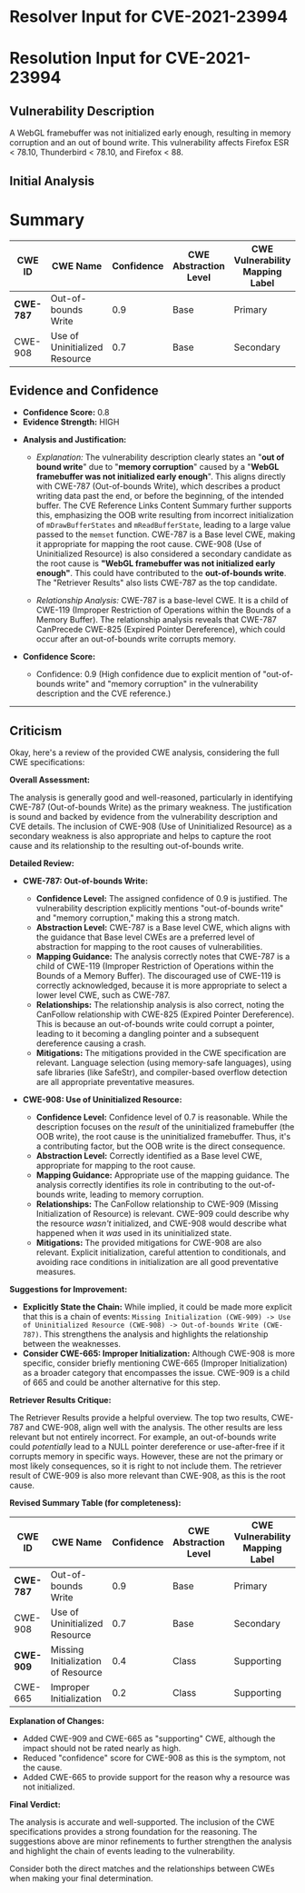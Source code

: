 # Resolver Input for CVE-2021-23994

# Resolution Input for CVE-2021-23994

## Vulnerability Description
A WebGL framebuffer was not initialized early enough, resulting in memory corruption and an out of bound write. This vulnerability affects Firefox ESR < 78.10, Thunderbird < 78.10, and Firefox < 88.

## Initial Analysis
# Summary
| CWE ID | CWE Name | Confidence | CWE Abstraction Level | CWE Vulnerability Mapping Label | CWE-Vulnerability Mapping Notes |
|---|---|---|---|---|---|
| **CWE-787** | Out-of-bounds Write | 0.9 | Base | Primary | Allowed |
| CWE-908 | Use of Uninitialized Resource | 0.7 | Base | Secondary | Allowed |

## Evidence and Confidence

*   **Confidence Score:** 0.8
*   **Evidence Strength:** HIGH

- **Analysis and Justification:**  
  - *Explanation:* The vulnerability description clearly states an "**out of bound write**" due to "**memory corruption**" caused by a "**WebGL framebuffer was not initialized early enough**". This aligns directly with CWE-787 (Out-of-bounds Write), which describes a product writing data past the end, or before the beginning, of the intended buffer. The CVE Reference Links Content Summary further supports this, emphasizing the OOB write resulting from incorrect initialization of `mDrawBufferStates` and `mReadBufferState`, leading to a large value passed to the `memset` function. CWE-787 is a Base level CWE, making it appropriate for mapping the root cause. CWE-908 (Use of Uninitialized Resource) is also considered a secondary candidate as the root cause is **"WebGL framebuffer was not initialized early enough"**. This could have contributed to the **out-of-bounds write**. The "Retriever Results" also lists CWE-787 as the top candidate.
  
  - *Relationship Analysis:* CWE-787 is a base-level CWE. It is a child of CWE-119 (Improper Restriction of Operations within the Bounds of a Memory Buffer). The relationship analysis reveals that CWE-787 CanPrecede CWE-825 (Expired Pointer Dereference), which could occur after an out-of-bounds write corrupts memory.

- **Confidence Score:**  
  - Confidence: 0.9 (High confidence due to explicit mention of "out-of-bounds write" and "memory corruption" in the vulnerability description and the CVE reference.)

---

## Criticism
Okay, here's a review of the provided CWE analysis, considering the full CWE specifications:

**Overall Assessment:**

The analysis is generally good and well-reasoned, particularly in identifying CWE-787 (Out-of-bounds Write) as the primary weakness. The justification is sound and backed by evidence from the vulnerability description and CVE details. The inclusion of CWE-908 (Use of Uninitialized Resource) as a secondary weakness is also appropriate and helps to capture the root cause and its relationship to the resulting out-of-bounds write.

**Detailed Review:**

*   **CWE-787: Out-of-bounds Write:**

    *   **Confidence Level:** The assigned confidence of 0.9 is justified. The vulnerability description explicitly mentions "out-of-bounds write" and "memory corruption," making this a strong match.
    *   **Abstraction Level:**  CWE-787 is a Base level CWE, which aligns with the guidance that Base level CWEs are a preferred level of abstraction for mapping to the root causes of vulnerabilities.
    *   **Mapping Guidance:** The analysis correctly notes that CWE-787 is a child of CWE-119 (Improper Restriction of Operations within the Bounds of a Memory Buffer). The discouraged use of CWE-119 is correctly acknowledged, because it is more appropriate to select a lower level CWE, such as CWE-787.
    *   **Relationships:** The relationship analysis is also correct, noting the CanFollow relationship with CWE-825 (Expired Pointer Dereference). This is because an out-of-bounds write could corrupt a pointer, leading to it becoming a dangling pointer and a subsequent dereference causing a crash.
    *   **Mitigations:** The mitigations provided in the CWE specification are relevant.  Language selection (using memory-safe languages), using safe libraries (like SafeStr), and compiler-based overflow detection are all appropriate preventative measures.

*   **CWE-908: Use of Uninitialized Resource:**

    *   **Confidence Level:** Confidence level of 0.7 is reasonable. While the description focuses on the *result* of the uninitialized framebuffer (the OOB write), the root cause is the uninitialized framebuffer. Thus, it's a contributing factor, but the OOB write is the direct consequence.
    *   **Abstraction Level:** Correctly identified as a Base level CWE, appropriate for mapping to the root cause.
    *   **Mapping Guidance:** Appropriate use of the mapping guidance. The analysis correctly identifies its role in contributing to the out-of-bounds write, leading to memory corruption.
    *   **Relationships:** The CanFollow relationship to CWE-909 (Missing Initialization of Resource) is relevant.  CWE-909 could describe why the resource *wasn't* initialized, and CWE-908 would describe what happened when it *was* used in its uninitialized state.
    *   **Mitigations:** The provided mitigations for CWE-908 are also relevant.  Explicit initialization, careful attention to conditionals, and avoiding race conditions in initialization are all good preventative measures.

**Suggestions for Improvement:**

*   **Explicitly State the Chain:**  While implied, it could be made more explicit that this is a chain of events: `Missing Initialization (CWE-909) -> Use of Uninitialized Resource (CWE-908) -> Out-of-bounds Write (CWE-787)`.  This strengthens the analysis and highlights the relationship between the weaknesses.
*   **Consider CWE-665: Improper Initialization:** Although CWE-908 is more specific, consider briefly mentioning CWE-665 (Improper Initialization) as a broader category that encompasses the issue. CWE-909 is a child of 665 and could be another alternative for this step.

**Retriever Results Critique:**

The Retriever Results provide a helpful overview.  The top two results, CWE-787 and CWE-908, align well with the analysis.  The other results are less relevant but not entirely incorrect. For example, an out-of-bounds write could *potentially* lead to a NULL pointer dereference or use-after-free if it corrupts memory in specific ways.  However, these are not the primary or most likely consequences, so it is right to not include them. The retriever result of CWE-909 is also more relevant than CWE-908, as this is the root cause.

**Revised Summary Table (for completeness):**

| CWE ID | CWE Name | Confidence | CWE Abstraction Level | CWE Vulnerability Mapping Label | CWE-Vulnerability Mapping Notes |
|---|---|---|---|---|---|
| **CWE-787** | Out-of-bounds Write | 0.9 | Base | Primary | Allowed |
| CWE-908 | Use of Uninitialized Resource | 0.7 | Base | Secondary | Allowed |
| **CWE-909** | Missing Initialization of Resource | 0.4 | Class | Supporting | Allowed-with-Review|
| CWE-665 | Improper Initialization | 0.2 | Class | Supporting | Discouraged|

**Explanation of Changes:**
* Added CWE-909 and CWE-665 as "supporting" CWE, although the impact should not be rated nearly as high.
* Reduced "confidence" score for CWE-908 as this is the symptom, not the cause.
* Added CWE-665 to provide support for the reason why a resource was not initialized.

**Final Verdict:**

The analysis is accurate and well-supported. The inclusion of the CWE specifications provides a strong foundation for the reasoning. The suggestions above are minor refinements to further strengthen the analysis and highlight the chain of events leading to the vulnerability.

Consider both the direct matches and the relationships between CWEs
when making your final determination.
        